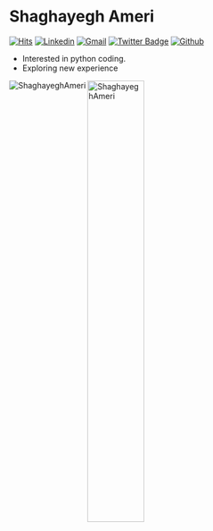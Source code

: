 <h1> Shaghayegh Ameri </h1>

[![Hits](https://hits.seeyoufarm.com/api/count/incr/badge.svg?url=https%3A%2F%2Fgithub.com%2FShaghayeghAmer%2FShaghayeghAmer&count_bg=%2379C83D&title_bg=%23555555&icon=&icon_color=%23E7E7E7&title=Profile+Views&edge_flat=false)](https://hits.seeyoufarm.com)
[![Linkedin](https://img.shields.io/badge/-LinkedIn-blue?style=flat&logo=Linkedin&logoColor=white)](https://www.linkedin.com/in/shaghayegh-ameri98/)
[![Gmail](https://img.shields.io/badge/-Gmail-c14438?style=flat&logo=Gmail&logoColor=white)](mailto:shaghayegh.a.e@gmail.com)
[![Twitter Badge](https://img.shields.io/badge/-Twitter-1da1f2?labelColor=1da1f2&logo=twitter&logoColor=white&link=https://twitter.com/mrr_zo)](https://twitter.com/shaghayegh_98)
[![Github](https://img.shields.io/github/followers/ShaghayeghAmeri?label=Follow&style=social)](https://github.com/ShaghayeghAmeri)

- Interested in python coding.
- Exploring new experience

<div>
  <img align="left" src="https://github-readme-stats.vercel.app/api/top-langs?username=ShaghayeghAmeri&show_icons=true&locale=en&layout=compact" alt="ShaghayeghAmeri" />
  <img width="45%"  src="https://github-readme-streak-stats.herokuapp.com/?user=ShaghayeghAmeri&" alt="ShaghayeghAmeri" />
</div>

<!----------------------------->
<!-- COMMENTED FOR LATER USE -->
<!----------------------------->

<!-- STATISTICS -->
<!-- [![Anurag's github stats](https://github-readme-stats.vercel.app/api?username=hejazizo&show_icons=true&count_private=true&include_all_commits=true&theme=dracula)](https://github.com/hejazizo)
 -->
<!-- MEDIUM & BUY ME A COFFEE -->
<!-- 
[![Stackoverflow](https://github.com/Rishit-dagli/Rishit-dagli/blob/master/badges/stackoverflow.svg)](https://stackoverflow.com/users/11878567/rishit-dagli)
 -->
<!--  [![Buy Me A Coffee](https://img.shields.io/badge/-Buy%20Me%20A%20Coffee-db4c4c?style=flat&logo=buy-me-a-coffee&logoColor=ffffff&link=https://ko-fi.com/dinhanhthi)](https://ko-fi.com/dinhanhthi) -->
